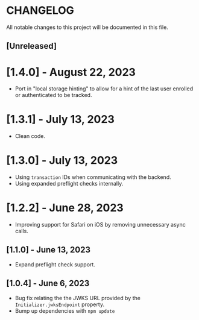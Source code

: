 # CHANGELOG

All notable changes to this project will be documented in this file.

## [Unreleased]

# [1.4.0] - August 22, 2023
- Port in "local storage hinting" to allow for a hint of the last user enrolled or authenticated to be tracked.

# [1.3.1] - July 13, 2023
- Clean code.

# [1.3.0] - July 13, 2023
- Using `transaction` IDs when communicating with the backend.
- Using expanded preflight checks internally.

# [1.2.2] - June 28, 2023
- Improving support for Safari on iOS by removing unnecessary async calls.

## [1.1.0] - June 13, 2023
- Expand preflight check support.

## [1.0.4] - June 6, 2023

- Bug fix relating the the JWKS URL provided by the `Initializer.jwksEndpoint` property.
- Bump up dependencies with `npm update`

